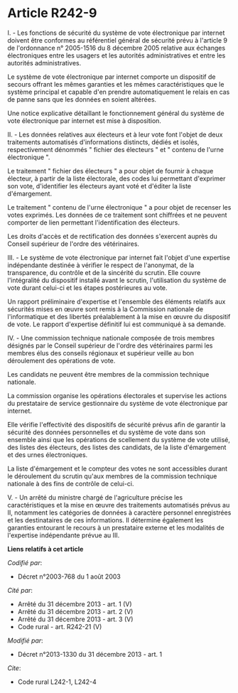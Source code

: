 # Article R242-9

I. - Les fonctions de sécurité du système de vote électronique par internet doivent être conformes au référentiel général de
sécurité prévu à l'article 9 de l'ordonnance n° 2005-1516 du 8 décembre 2005 relative aux échanges électroniques entre les
usagers et les autorités administratives et entre les autorités administratives. 

Le système de vote électronique par internet comporte un dispositif de secours offrant les mêmes garanties et les mêmes
caractéristiques que le système principal et capable d'en prendre automatiquement le relais en cas de panne sans que les
données en soient altérées. 

Une notice explicative détaillant le fonctionnement général du système de vote électronique par internet est mise à
disposition. 

II. - Les données relatives aux électeurs et à leur vote font l'objet de deux traitements automatisés d'informations
distincts, dédiés et isolés, respectivement dénommés " fichier des électeurs  "    et " contenu de l'urne électronique ". 

Le traitement " fichier des électeurs " a pour objet de fournir à chaque électeur, à partir de la liste électorale, des codes
lui permettant d'exprimer son vote, d'identifier les électeurs ayant voté et d'éditer la liste d'émargement. 

Le traitement " contenu de l'urne électronique " a pour objet de recenser les votes exprimés. Les données de ce traitement
sont chiffrées et ne peuvent comporter de lien permettant l'identification des électeurs. 

Les droits d'accès et de rectification des données s'exercent auprès du Conseil supérieur de l'ordre des vétérinaires. 

III. - Le système de vote électronique par internet fait l'objet d'une expertise indépendante destinée à vérifier le respect
de l'anonymat, de la transparence, du contrôle et de la sincérité du scrutin. Elle couvre l'intégralité du dispositif
installé avant le scrutin, l'utilisation du système de vote durant celui-ci et les étapes postérieures au vote. 

Un rapport préliminaire d'expertise et l'ensemble des éléments relatifs aux sécurités mises en œuvre sont remis à la
Commission nationale de l'informatique et des libertés préalablement à la mise en œuvre du dispositif de vote. Le rapport
d'expertise définitif lui est communiqué à sa demande. 

IV. - Une commission technique nationale composée de trois membres désignés par le Conseil supérieur de l'ordre des
vétérinaires parmi les membres élus des conseils régionaux et supérieur veille au bon déroulement des opérations de vote. 

Les candidats ne peuvent être membres de la commission technique nationale. 

La commission organise les opérations électorales et supervise les actions du prestataire de service gestionnaire du système
de vote électronique par internet. 

Elle vérifie l'effectivité des dispositifs de sécurité prévus afin de garantir la sécurité des données personnelles et du
système de vote dans son ensemble ainsi que les opérations de scellement du système de vote utilisé, des listes des
électeurs, des listes des candidats, de la liste d'émargement et des urnes électroniques. 

La liste d'émargement et le compteur des votes ne sont accessibles durant le déroulement du scrutin qu'aux membres de la
commission technique nationale à des fins de contrôle de celui-ci. 

V. - Un arrêté du ministre chargé de l'agriculture précise les caractéristiques et la mise en œuvre des traitements
automatisés prévus au II, notamment les catégories de données à caractère personnel enregistrées et les destinataires de ces
informations. Il détermine également les garanties entourant le recours à un prestataire externe et les modalités de
l'expertise indépendante prévue au III.

**Liens relatifs à cet article**

_Codifié par_:

  - Décret n°2003-768 du 1 août 2003

_Cité par_:

  - Arrêté du 31 décembre 2013 - art. 1 (V)
  - Arrêté du 31 décembre 2013 - art. 2 (V)
  - Arrêté du 31 décembre 2013 - art. 3 (V)
  - Code rural - art. R242-21 (V)

_Modifié par_:

  - Décret n°2013-1330 du 31 décembre 2013 - art. 1

_Cite_:

  - Code rural L242-1, L242-4
